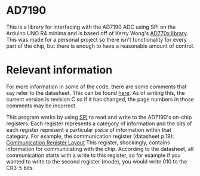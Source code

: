 # AD7190
This is a library for interfacing with the AD7190 ADC using SPI on the Arduino UNO R4 minima and is based off of Kerry Wong's [AD770x library](http://www.kerrywong.com/2011/03/20/ad7705ad7706-library/). This was made for a personal project so there isn't functionality for every part of the chip, but there is enough to have a reasonable amount of control.

# Relevant information
For more information in some of the code, there are some comments that say refer to the datasheet. This can be found [here](https://www.analog.com/media/en/technical-documentation/data-sheets/ad7190.pdf). As of writing this, the current version is revision C so if it has changed, the page numbers in those comments may be incorrect.

This program works by using [SPI](https://www.analog.com/en/resources/analog-dialogue/articles/introduction-to-spi-interface.html) to read and write to the AD7190's on-chip registers. Each register represents a category of information and the bits of each register represent a particular piece of information within that category. For example, the communication register (datasheet p.19): [Communication Register Layout](images/communication.png "Communication register layout (p.19)")
This register, shockingly, contains information for communicating with the chip. According to the datasheet, all communication starts with a write to this register, so for example if you wanted to write to the second register (mode), you would write 010 to the CR3-5 bits.
